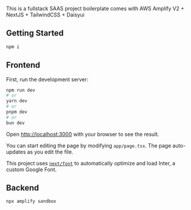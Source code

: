 This is a fullstack SAAS project boilerplate comes with AWS Amplify V2 + NextJS + TailwindCSS + Daisyui

## Getting Started

```bash
npm i
```

## Frontend

First, run the development server:

```bash
npm run dev
# or
yarn dev
# or
pnpm dev
# or
bun dev
```

Open [http://localhost:3000](http://localhost:3000) with your browser to see the result.

You can start editing the page by modifying `app/page.tsx`. The page auto-updates as you edit the file.

This project uses [`next/font`](https://nextjs.org/docs/basic-features/font-optimization) to automatically optimize and load Inter, a custom Google Font.

## Backend

```bash
npx amplify sandbox
```
